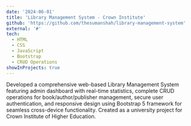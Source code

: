 ```yaml
---
date: '2024-06-01'
title: 'Library Management System - Crown Institute'
github: 'https://github.com/thesumanshah/library-management-system'
external: '#'
tech:
  - HTML
  - CSS
  - JavaScript
  - Bootstrap
  - CRUD Operations
showInProjects: true
---
```


Developed a comprehensive web-based Library Management System featuring admin dashboard with real-time statistics, complete CRUD operations for book/author/publisher management, secure user authentication, and responsive design using Bootstrap 5 framework for seamless cross-device functionality. Created as a university project for Crown Institute of Higher Education. 